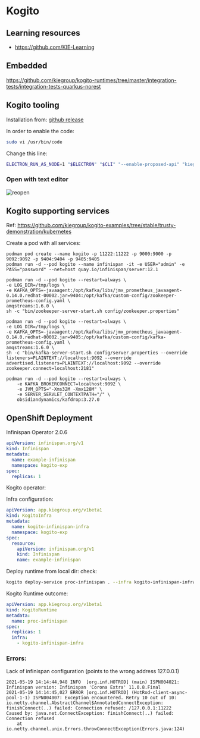 Kogito
=========================================================

Learning resources
---------------------------------------------------------

- https://github.com/KIE-Learning

Embedded
---------------------------------------------------------

https://github.com/kiegroup/kogito-runtimes/tree/master/integration-tests/integration-tests-quarkus-norest

Kogito tooling
---------------------------------------------------------

Installation from: [github release](https://github.com/kiegroup/kogito-tooling/releases)

In order to enable the code:

```sh
sudo vi /usr/bin/code
```

Change this line:

```sh
ELECTRON_RUN_AS_NODE=1 "$ELECTRON" "$CLI" "--enable-proposed-api" "kiegroup.vscode-extension-pack-kogito-kie-editors" "$@"
```

### Open with text editor

![reopen](imgs/reopen.gif)

Kogito supporting services
---------------------------------------------------------

Ref: https://github.com/kiegroup/kogito-examples/tree/stable/trusty-demonstration/kubernetes

Create a pod with all services:

    podman pod create --name kogito -p 11222:11222 -p 9000:9000 -p 9092:9092 -p 9404:9404 -p 9405:9405
    podman run -d --pod kogito --name infinispan -it -e USER="admin" -e PASS="password" --net=host quay.io/infinispan/server:12.1

    podman run -d --pod kogito --restart=always \
    -e LOG_DIR=/tmp/logs \
    -e KAFKA_OPTS=-javaagent:/opt/kafka/libs/jmx_prometheus_javaagent-0.14.0.redhat-00002.jar=9404:/opt/kafka/custom-config/zookeeper-prometheus-config.yaml \
    amqstreams:1.6.0 \
    sh -c "bin/zookeeper-server-start.sh config/zookeeper.properties"

    podman run -d --pod kogito --restart=always \
    -e LOG_DIR=/tmp/logs \
    -e KAFKA_OPTS=-javaagent:/opt/kafka/libs/jmx_prometheus_javaagent-0.14.0.redhat-00002.jar=9405:/opt/kafka/custom-config/kafka-prometheus-config.yaml \
    amqstreams:1.6.0 \
    sh -c "bin/kafka-server-start.sh config/server.properties --override listeners=PLAINTEXT://localhost:9092 --override advertised.listeners=PLAINTEXT://localhost:9092 --override zookeeper.connect=localhost:2181"

    podman run -d --pod kogito --restart=always \
        -e KAFKA_BROKERCONNECT=localhost:9092 \
        -e JVM_OPTS="-Xms32M -Xmx128M" \
        -e SERVER_SERVLET_CONTEXTPATH="/" \
        obsidiandynamics/kafdrop:3.27.0

OpenShift Deployment
---------------------------------------------------------

Infinispan Operator 2.0.6

```yaml
apiVersion: infinispan.org/v1
kind: Infinispan
metadata:
  name: example-infinispan
  namespace: kogito-exp
spec:
  replicas: 1
```

Kogito operator:

Infra configuration:

```yaml
apiVersion: app.kiegroup.org/v1beta1
kind: KogitoInfra
metadata:
  name: kogito-infinispan-infra
  namespace: kogito-exp
spec:
  resource:
    apiVersion: infinispan.org/v1
    kind: Infinispan
    name: example-infinispan
```

Deploy runtime from local dir:
check:
```sh
kogito deploy-service proc-infinispan . --infra kogito-infinispan-infra
```

Kogito Runtime outcome:

```yaml
apiVersion: app.kiegroup.org/v1beta1
kind: KogitoRuntime
metadata:
  name: proc-infinispan
spec:
  replicas: 1
  infra:
    - kogito-infinispan-infra
```


### Errors:

Lack of infinispan configuration (points to the wrong address 127.0.0.1)

```log
2021-05-19 14:14:44,948 INFO  [org.inf.HOTROD] (main) ISPN004021: Infinispan version: Infinispan 'Corona Extra' 11.0.8.Final
2021-05-19 14:14:45,027 ERROR [org.inf.HOTROD] (HotRod-client-async-pool-1-1) ISPN004007: Exception encountered. Retry 10 out of 10: io.netty.channel.AbstractChannel$AnnotatedConnectException: finishConnect(..) failed: Connection refused: /127.0.0.1:11222
Caused by: java.net.ConnectException: finishConnect(..) failed: Connection refused
	at io.netty.channel.unix.Errors.throwConnectException(Errors.java:124)
```


